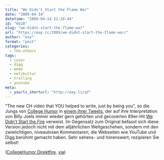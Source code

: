 ```yaml
---
title: "We Didn't Start the Flame War"
date: "2009-04-14"
datetime: "2009-04-14 22:28:44"
id: "6628"
slug: "we-didnt-start-the-flame-war"
url: "https://eay.cc/2009/we-didnt-start-the-flame-war/"
author: "eay"
format: "post"
categories:
  - the-others
tags:
  - cover
  - digg
  - meme
  - netzkultur
  - trolling
  - youtube
meta:
  - yourls_shorturl: "http://eay.li/qf"
---
```


"The new CH video that YOU helped to write, just by being you", so die Jungs von [College Humor](http://www.collegehumor.com/) in [einem ihrer Tweets](http://twitter.com/CollegeHumor/status/1517527226), der auf ihre Interpretation von Billy Joels immer wieder gern gehörten und gecoverten 89er-Hit [We Didn't Start the Fire](http://de.wikipedia.org/wiki/We_Didn%E2%80%99t_Start_the_Fire) verweist. Im Gegensatz zum Original befasst sich diese Version jedoch nicht mit dem alljährlichen Weltgeschehen, sondern mit den zwielichtigen, niveaulosen Kommentaren, die Webseiten wie YouTube und Digg berühmt gemacht haben. Sehr sehens- und hörenswert; rezipieren Sie selbst!

 ([CollegeHumor Direktfire](http://www.collegehumor.com/video:1907543), [via](http://waxy.org/links/))
